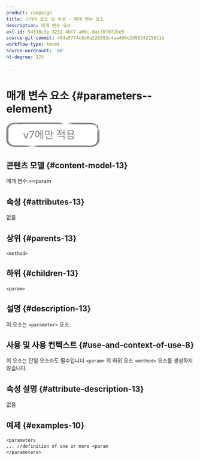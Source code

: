 ```yaml
---
product: campaign
title: 스키마 요소 및 속성 - 매개 변수 요소
description: 매개 변수 요소
exl-id: 54538c3e-3232-4bf7-a09c-dacf0f072be5
source-git-commit: 40da5774c8a6a228992c4aa400e2d9924215611e
workflow-type: tm+mt
source-wordcount: '48'
ht-degree: 12%

---
```


# 매개 변수 요소 {#parameters--element}

![](../../../assets/v7-only.svg)

## 콘텐츠 모델 {#content-model-13}

매개 변수:==param

## 속성 {#attributes-13}

없음

## 상위 {#parents-13}

`<method>`

## 하위 {#children-13}

`<param>`

## 설명 {#description-13}

이 요소는 `<parameter>`  요소.

## 사용 및 사용 컨텍스트 {#use-and-context-of-use-8}

이 요소는 단일 요소라도 필수입니다 `<param>` 의 하위 요소 `<method>`  요소를 생성하지 않습니다.

## 속성 설명 {#attribute-description-13}

없음

## 예제 {#examples-10}

```
<parameters
... //definition of one or more <param
</parameters>
```
